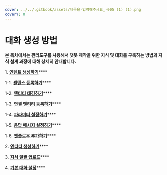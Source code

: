 ```yaml
---
cover: ../../.gitbook/assets/제목을-입력해주세요_-005 (1) (1).png
coverY: 0
---
```


# 대화 생성 방법

**본 목차에서는 관리도구를 사용해서 챗봇 제작을 위한 지식 및 대화를 구축하는 방법과 지식 설계 과정에 대해 상세히 안내합니다.**  &#x20;

1\. [**인텐트 생성하기**](undefined/)****

1-1. [**센텐스 등록하기**](undefined/undefined.md)****

1-2. [**엔티티 태깅하기**](undefined/undefined-1.md)****

1-3. [**연결 엔티티 등록하기**](undefined/undefined-2.md)****

1-4. [**파라미터 설정하기**](undefined/undefined-3.md)****

1-5. [**응답 메시지 설정하기**](undefined/undefined-4.md)****

1-6. [**챗플로우 추가하기**](undefined/undefined-5.md)****

2\. [**엔티티 생성하기**](undefined-1.md)****

3\. [**지식 일괄 업로드**](undefined-2.md)****

4\. [**기본 대화 설정**](undefined-3.md)****

